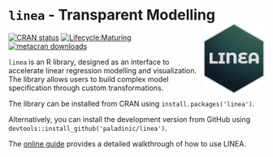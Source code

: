# `linea` - Transparent Modelling <img src="https://raw.githubusercontent.com/paladinic/linea_site/master/img/LOGO_R_pkg.png" align="right" width="120" />

<!-- badges: start -->
[![CRAN status](https://www.r-pkg.org/badges/version/linea)](https://CRAN.R-project.org/package=linea)
[![Lifecycle:Maturing](https://img.shields.io/badge/Lifecycle-Maturing-007EC6)](https://r-pkg.org/pkg/linea)
[![metacran downloads](https://cranlogs.r-pkg.org/badges/linea)](https://cran.r-project.org/package=linea)
<!-- badges: end -->

`linea` is an R library, designed as an interface to accelerate linear regression modelling and visualization. The library allows users to build complex model specification through custom transformations.

The library can be installed from CRAN using `install.packages('linea')`.

Alternatively, you can install the development version from GitHub using `devtools::install_github('paladinic/linea')`. 

The [online guide](https://www.linea-r.org) provides a detailed walkthrough of how to use LINEA.
